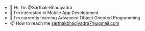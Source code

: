- 👋 Hi, I’m @Sarthak-Bhadiyadra
- 👀 I’m interested in Mobile App Development
- 🌱 I’m currently learning Advanced Object Oriented Programming
- 📫 How to reach me sarthakbhadiyadra74@gmail.com

<!---
Bhadiyadra-Sarthak/Bhadiyadra-Sarthak is a ✨ special ✨ repository because its `README.md` (this file) appears on your GitHub profile.
You can click the Preview link to take a look at your changes.
--->
